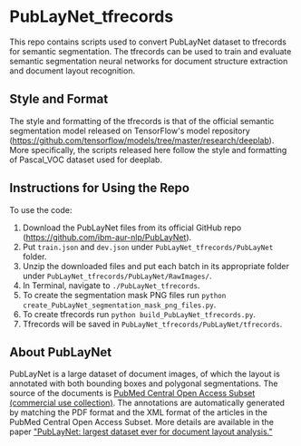 # PubLayNet_tfrecords

This repo contains scripts used to convert PubLayNet dataset to tfrecords for semantic segmentation. The tfrecords can be used to train and evaluate semantic segmentation neural networks for document structure extraction and document layout recognition.

## Style and Format
The style and formatting of the tfrecords is that of the official semantic segmentation model released on TensorFlow's model repository (https://github.com/tensorflow/models/tree/master/research/deeplab). More specifically, the scripts released here follow the style and formatting of Pascal_VOC dataset used for deeplab. 

## Instructions for Using the Repo
To use the code:
1. Download the PubLayNet files from its official GitHub repo (https://github.com/ibm-aur-nlp/PubLayNet). 
2. Put `train.json` and `dev.json` under `PubLayNet_tfrecords/PubLayNet` folder.
3. Unzip the downloaded files and put each batch in its appropriate folder under `PubLayNet_tfrecords/PubLayNet/RawImages/`.
4. In Terminal, navigate to `./PubLayNet_tfrecords`.
5. To create the segmentation mask PNG files run `python create_PubLayNet_segmentation_mask_png_files.py`.
6. To create tfrecords run `python build_PubLayNet_tfrecords.py`.
7. Tfrecords will be saved in `PubLayNet_tfrecords/PubLayNet/tfrecords`.

## About PubLayNet

PubLayNet is a large dataset of document images, of which the layout is annotated with both bounding boxes and polygonal segmentations. The source of the documents is [PubMed Central Open Access Subset (commercial use collection)](https://www.ncbi.nlm.nih.gov/pmc/tools/openftlist/). The annotations are automatically generated by matching the PDF format and the XML format of the articles in the PubMed Central Open Access Subset. More details are available in the paper ["PubLayNet: largest dataset ever for document layout analysis."](https://arxiv.org/abs/1908.07836)
